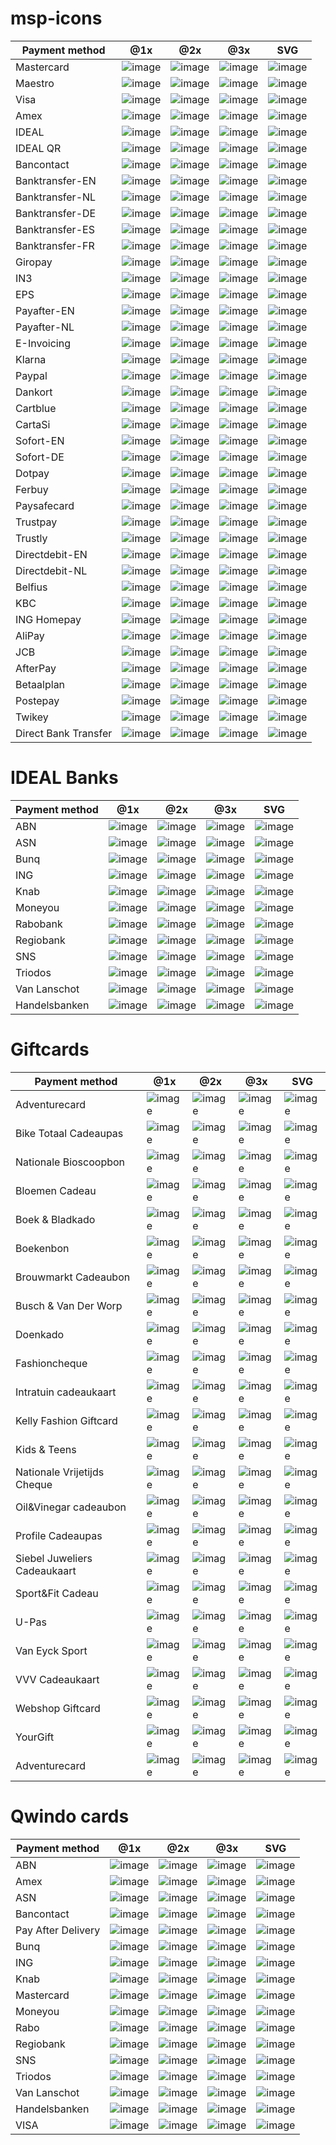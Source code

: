 # msp-icons

| Payment method  | @1x | @2x | @3x | SVG |
| ------------- | ------------- | ------------ | ------------ | ------------ |
| Mastercard  | ![image](mastercard.png)  | ![image](mastercard@2x.png) | ![image](mastercard@3x.png) | ![image](mastercard.svg) |
| Maestro  | ![image](maestro.png)  | ![image](maestro@2x.png) | ![image](maestro@3x.png) | ![image](maestro.svg) |
| Visa  | ![image](visa.png)  | ![image](visa@2x.png) | ![image](visa@3x.png) | ![image](visa.svg) |
| Amex  | ![image](amex.png)  | ![image](amex@2x.png) | ![image](amex@3x.png) | ![image](amex.svg) |
| IDEAL  | ![image](ideal.png)  | ![image](ideal@2x.png) | ![image](ideal@3x.png) | ![image](ideal.svg) |
| IDEAL QR  | ![image](ideal-qr.png)  | ![image](ideal-qr@2x.png) | ![image](ideal-qr@3x.png) | ![image](ideal-qr.svg) |
| Bancontact  | ![image](bancontact.png)  | ![image](bancontact@2x.png) | ![image](bancontact@3x.png) | ![image](bancontact.svg) |
| Banktransfer-EN  | ![image](banktransfer-en.png)  | ![image](banktransfer-en@2x.png) | ![image](banktransfer-en@3x.png) | ![image](banktransfer-en.svg) |
| Banktransfer-NL  | ![image](banktransfer-nl.png)  | ![image](banktransfer-nl@2x.png) | ![image](banktransfer-nl@3x.png) | ![image](banktransfer-nl.svg) |
| Banktransfer-DE  | ![image](banktransfer-de.png)  | ![image](banktransfer-de@2x.png) | ![image](banktransfer-de@3x.png) | ![image](banktransfer-de.svg) |
| Banktransfer-ES  | ![image](banktransfer-es.png)  | ![image](banktransfer-es@2x.png) | ![image](banktransfer-es@3x.png) | ![image](banktransfer-es.svg) |
| Banktransfer-FR  | ![image](banktransfer-fr.png)  | ![image](banktransfer-fr@2x.png) | ![image](banktransfer-fr@3x.png) | ![image](banktransfer-fr.svg) |
| Giropay  | ![image](giropay.png)  | ![image](giropay@2x.png) | ![image](giropay@3x.png) | ![image](giropay.svg) |
| IN3  | ![image](in3.png)  | ![image](in3@2x.png) | ![image](in3@3x.png) | ![image](in3.svg) |
| EPS  | ![image](eps.png)  | ![image](eps@2x.png) | ![image](eps@3x.png) | ![image](eps.svg) |
| Payafter-EN  | ![image](payafter-en.png)  | ![image](payafter-en@2x.png) | ![image](payafter-en@3x.png) | ![image](payafter-en.svg) |
| Payafter-NL  | ![image](payafter-nl.png)  | ![image](payafter-nl@2x.png) | ![image](payafter-nl@3x2.png) | ![image](payafter-nl.svg) |
| E-Invoicing  | ![image](e-invoicing.png)  | ![image](e-invoicing@2x.png) | ![image](e-invoicing@3x.png) | ![image](e-invoicing.svg) |
| Klarna  | ![image](klarna.png)  | ![image](klarna@2x.png) | ![image](klarna@3x.png) | ![image](klarna.svg) |
| Paypal  | ![image](paypal.png)  | ![image](paypal@2x.png) | ![image](paypal@3x.png) | ![image](paypal.svg) |
| Dankort  | ![image](dankort.png)  | ![image](dankort@2x.png) | ![image](dankort@3x.png) | ![image](dankort.svg) |
| Cartblue  | ![image](cartebleue.png)  | ![image](cartebleue@2x.png) | ![image](cartebleue@3x.png) | ![image](cartebleue.svg) |
| CartaSi  | ![image](cartasi.png)  | ![image](cartasi@2x.png) | ![image](cartasi@3x.png) | ![image](cartasi.svg) |
| Sofort-EN  | ![image](sofort-en.png)  | ![image](sofort-en@2x.png) | ![image](sofort-en@3x.png) | ![image](sofort-en.svg) |
| Sofort-DE  | ![image](sofort-de.png)  | ![image](sofort-de@2x.png) | ![image](sofort-de@3x.png) | ![image](sofort-de.svg) |
| Dotpay  | ![image](dotpay.png)  | ![image](dotpay@2x.png) | ![image](dotpay@3x.png) | ![image](dotpay.svg) |
| Ferbuy  | ![image](ferbuy.png)  | ![image](ferbuy@2x.png) | ![image](ferbuy@3x.png) | ![image](ferbuy.svg) |
| Paysafecard  | ![image](paysafecard.png)  | ![image](paysafecard@2x.png) | ![image](paysafecard@3x.png) | ![image](paysafecard.svg) |
| Trustpay  | ![image](trustpay.png)  | ![image](trustpay@2x.png) | ![image](trustpay@3x.png) | ![image](trustpay.svg) |
| Trustly  | ![image](trustly.png)  | ![image](trustly@2x.png) | ![image](trustly@3x.png) | ![image](trustly.svg) |
| Directdebit-EN  | ![image](directdebit-en.png)  | ![image](directdebit-en@2x.png) | ![image](directdebit-en@3x.png) | ![image](directdebit-en.svg) |
| Directdebit-NL  | ![image](directdebit-nl.png)  | ![image](directdebit-nl@2x.png) | ![image](directdebit-nl@3x.png) | ![image](directdebit-en.svg) |
| Belfius  | ![image](belfius.png)  | ![image](belfius@2x.png) | ![image](belfius@3x.png) | ![image](belfius.svg) |
| KBC  | ![image](kbc.png)  | ![image](kbc@2x.png) | ![image](kbc@3x.png) | ![image](kbc.svg) |
| ING Homepay  | ![image](ing-homepay.png)  | ![image](ing-homepay@2x.png) | ![image](ing-homepay@3x.png) | ![image](ing-homepay.svg) |
| AliPay  | ![image](alipay.png)  | ![image](alipay@2x.png) | ![image](alipay@3x.png) | ![image](alipay.svg) |
| JCB  | ![image](jcb.png)  | ![image](jcb@2x.png) | ![image](jcb@3x.png) | ![image](jcb.svg) |
| AfterPay  | ![image](afterpay.png)  | ![image](afterpay@2x.png) | ![image](afterpay@3x.png) | ![image](afterpay.svg) |
| Betaalplan  | ![image](betaalplan.png)  | ![image](betaalplan@2x.png) | ![image](betaalplan@3x.png) | ![image](betaalplan.svg) |
| Postepay  | ![image](postepay.png)  | ![image](postepay@2x.png) | ![image](postepay@3x.png) | ![image](postepay.svg) |
| Twikey  | ![image](twikey.png)  | ![image](twikey@2x.png) | ![image](twikey@3x.png) | ![image](twikey.svg) |
| Direct Bank Transfer  | ![image](directbanktransfer.png)  | ![image](directbanktransfer@2x.png) | ![image](directbanktransfer_02.png) | ![image]() |

# IDEAL Banks 
| Payment method  | @1x | @2x | @3x | SVG |
| ------------- | ------------- | ------------ | ------------ | ------------ |
| ABN  | ![image](abn-amro.png)  | ![image](abn-amro@2x.png) | ![image](abn-amro@3x.png) | ![image](abn-amro.svg) |
| ASN  | ![image](asn.png)  | ![image](asn@2x.png) | ![image](asn@3x.png) | ![image](asn.svg) |
| Bunq  | ![image](bunq.png)  | ![image](bunq@2x.png) | ![image](bunq@3x.png) | ![image](bunq.svg) |
| ING  | ![image](ing.png)  | ![image](ing@2x.png) | ![image](ing@3x.png) | ![image](ing.svg) |
| Knab  | ![image](knab.png)  | ![image](knab@2x.png) | ![image](knab@3x.png) | ![image](knab.svg) |
| Moneyou  | ![image](moneyou.png)  | ![image](moneyou@2x.png) | ![image](moneyou@3x.png) | ![image](moneyou.svg) |
| Rabobank  | ![image](rabobank.png)  | ![image](rabobank@2x.png) | ![image](rabobank@3x.png) | ![image](rabobank.svg) |
| Regiobank  | ![image](regiobank.png)  | ![image](regiobank@2x.png) | ![image](regiobank@3x.png) | ![image](regiobank.svg) |
| SNS  | ![image](sns.png)  | ![image](sns@2x.png) | ![image](sns@3x.png) | ![image](sns.svg) |
| Triodos  | ![image](triodos.png)  | ![image](triodos@2x.png) | ![image](triodos@3x.png) | ![image](triodos.svg) |
| Van Lanschot  | ![image](van-lanschot.png)  | ![image](van-lanschot@2x.png) | ![image](van-lanschot@3x.png) | ![image](van-lanschot.svg) |
| Handelsbanken  | ![image](handelsbanken.png)  | ![image](handelsbanken@2x.png) | ![image](handelsbanken@3x.png) | ![image](handelsbanken.svg) |


# Giftcards
| Payment method  | @1x | @2x | @3x | SVG |
| ------------- | ------------- | ------------ | ------------ | ------------ |
| Adventurecard  | ![image](adventurecard.png)  | ![image](adventurecard@2x.png) | ![image](adventurecard@3x.png) | ![image](adventurecard.svg) |
| Bike Totaal Cadeaupas  | ![image](biketotaal.png)  | ![image](biketotaal@2x.png) | ![image](biketotaal@3x.png) | ![image](biketotaal.svg) |
| Nationale Bioscoopbon  | ![image](bioscoopbn.png)  | ![image](bioscoopbn@2x.png) | ![image](bioscoopbn@3x.png) | ![image](bioscoopbn.svg) |
| Bloemen Cadeau  | ![image](bloemencadeau.png)  | ![image](bloemencadeau@2x.png) | ![image](bloemencadeau@3x.png) | ![image](bloemencadeau.svg) |
| Boek & Bladkado  | ![image](boekenbladkado.png)  | ![image](boekenbladkado@2x.png) | ![image](boekenbladkado@3x.png) | ![image](boekenbladkado.svg) |
| Boekenbon  | ![image](boekenbon.png)  | ![image](boekenbon@2x.png) | ![image](boekenbon@3x.png) | ![image](boekenbon.svg) |
| Brouwmarkt Cadeaubon  | ![image](brouwmarkt.png)  | ![image](brouwmarkt@2x.png) | ![image](brouwmarkt@3x.png) | ![image](brouwmarkt.svg) |
| Busch & Van Der Worp  | ![image](busch-vanderworp.png)  | ![image](busch-vanderworp@2x.png) | ![image](busch-vanderworp@3x.png) | ![image](busch-vanderworp.svg) |
| Doenkado  | ![image](doenkado.png)  | ![image](doenkado@2x.png) | ![image](doenkado@3x.png) | ![image](doenkado.svg) |
| Fashioncheque  | ![image](fashioncheque.png)  | ![image](fashioncheque@2x.png) | ![image](fashioncheque@3x.png) | ![image](fashioncheque.svg) |
| Intratuin cadeaukaart  | ![image](intratuin.png)  | ![image](intratuin@2x.png) | ![image](intratuin@3x.png) | ![image](intratuin.svg) |
| Kelly Fashion Giftcard  | ![image](kellygiftcard.png)  | ![image](kellygiftcard@2x.png) | ![image](kellygiftcard@3x.png) | ![image](kellygiftcard.svg) |
| Kids & Teens  | ![image](kidsnteens.png)  | ![image](kidsnteens@2x.png) | ![image](kidsnteens@3x.png) | ![image](kidsnteens.svg) |
| Nationale Vrijetijds Cheque  | ![image](nationalevrijetijdscheque.png)  | ![image](nationalevrijetijdscheque@2x.png) | ![image](nationalevrijetijdscheque@3x.png) | ![image](nationalevrijetijdscheque.svg) |
| Oil&Vinegar cadeaubon  | ![image](oilandvinegar.png)  | ![image](oilandvinegar@2x.png) | ![image](oilandvinegar@3x.png) | ![image](oilandvinegar.svg) |
| Profile Cadeaupas  | ![image](profilefie.png)  | ![image](profilefie@2x.png) | ![image](profilefie@3x.png) | ![image](profilefie.svg) |
| Siebel Juweliers Cadeaukaart  | ![image](siebel.png)  | ![image](siebel@2x.png) | ![image](siebel@3x.png) | ![image](siebel.svg) |
| Sport&Fit Cadeau  | ![image](sportenfit.png)  | ![image](sportenfit@2x.png) | ![image](sportenfit@3x.png) | ![image](sportenfit.svg) |
| U-Pas  | ![image](u-pas.png)  | ![image](u-pas@2x.png) | ![image](u-pas@3x.png) | ![image](u-pas.svg) |
| Van Eyck Sport  | ![image](van-eyck-sport.png)  | ![image](van-eyck-sport@2x.png) | ![image](van-eyck-sport@3x.png) | ![image](van-eyck-sport.svg) |
| VVV Cadeaukaart  | ![image](vvvcadeaukaart.png)  | ![image](vvvcadeaukaart@2x.png) | ![image](vvvcadeaukaart@3x.png) | ![image](vvvcadeaukaart.svg) |
| Webshop Giftcard  | ![image](webshopgiftcard.png)  | ![image](webshopgiftcard@2x.png) | ![image](webshopgiftcard@3x.png) | ![image](webshopgiftcard.svg) |
| YourGift  | ![image](yourgift.png)  | ![image](yourgift@2x.png) | ![image](yourgift@3x.png) | ![image](yourgift.svg) |
| Adventurecard  | ![image](adventurecard.png)  | ![image](adventurecard@2x.png) | ![image](adventurecard@3x.png) | ![image](adventurecard.svg) |s

# Qwindo cards
| Payment method  | @1x | @2x | @3x | SVG |
| ------------- | ------------- | ------------ | ------------ | ------------ |
| ABN  | ![image](card-abn.png)  | ![image](card-abn@2x.png) | ![image](card-abn@3x.png) | ![image](card-abn.svg) |
| Amex  | ![image](card-amex.png)  | ![image](card-amex@2x.png) | ![image](card-amex@3x.png) | ![image](card-amex.svg) |
| ASN  | ![image](card-ASN.png)  | ![image](card-ASN@2x.png) | ![image](card-ASN@3x.png) | ![image](card-ASN.svg) |
| Bancontact  | ![image](card-bancontact.png)  | ![image](card-bancontact@2x.png) | ![image](card-bancontact@3x.png) | ![image](card-bancontact.svg) |
| Pay After Delivery  | ![image](card-betaal-na-ontvangst.png)  | ![image](card-betaal-na-ontvangst@2x.png) | ![image](card-betaal-na-ontvangst@3x.png) | ![image](card-betaal-na-ontvangst.svg) |
| Bunq  | ![image](card-bunq.png)  | ![image](card-bunq@2x.png) | ![image](card-bunq@3x.png) | ![image](card-bunq.svg) |
| ING  | ![image](card-ing.png)  | ![image](card-ing@2x.png) | ![image](card-ing@3x.png) | ![image](card-ing.svg) |
| Knab  | ![image](card-knab.png)  | ![image](card-knab@2x.png) | ![image](card-knab@3x.png) | ![image](card-knab.svg) |
| Mastercard  | ![image](card-mastercard.png)  | ![image](card-mastercard@2x.png) | ![image](card-mastercard@3x.png) | ![image](card-mastercard.svg) |
| Moneyou  | ![image](card-moneyou.png)  | ![image](card-moneyou@2x.png) | ![image](card-moneyou@3x.png) | ![image](card-moneyou.svg) |
| Rabo | ![image](card-rabo.png)  | ![image](card-rabo@2x.png) | ![image](card-rabo@3x.png) | ![image](card-rabo.svg) |
| Regiobank  | ![image](card-regiobank.png)  | ![image](card-regiobank@2x.png) | ![image](card-regiobank@3x.png) | ![image](card-regiobank.svg) |
| SNS  | ![image](card-sns.png)  | ![image](card-sns@2x.png) | ![image](card-sns@3x.png) | ![image](card-sns.svg) |
| Triodos  | ![image](card-triodos.png)  | ![image](card-triodos@2x.png) | ![image](card-triodos@3x.png) | ![image](card-triodos.svg) |
| Van Lanschot  | ![image](card-van%20lanschot.png)  | ![image](card-van%20lanschot@2x.png) | ![image](card-van%20lanschot@3x.png) | ![image](card-van%20lanschot.svg) |
| Handelsbanken  | ![image](card-handelsbanken.png)  | ![image](card-handelsbanken@2x.png) | ![image](card-handelsbanken@3x.png) | ![image](card-handelsbanken.svg) |
| VISA  | ![image](card-visa.png)  | ![image](card-visa@2x.png) | ![image](card-visa@3x.png) | ![image](card-visa.svg) |
